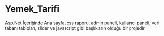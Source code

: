# Yemek_Tarifi
Asp.Net İçeriğinde Ana sayfa, css raporu, admin paneli, kullanıcı paneli, veri tabanı tabloları, slider ve javascript gibi başlıkların olduğu bir projedir.
